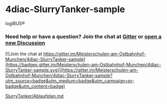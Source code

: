 # 4diac-SlurryTanker-sample
logiBUS®

### Need help or have a question? Join the chat at [Gitter](https://gitter.im/Meisterschulen-am-Ostbahnhof-Munchen/4diac-SlurryTanker-sample) or [open a new Discussion](https://github.com/Meisterschulen-am-Ostbahnhof-Munchen/4diac-SlurryTanker-sample/discussions)

[![Join the chat at https://gitter.im/Meisterschulen-am-Ostbahnhof-Munchen/4diac-SlurryTanker-sample](https://badges.gitter.im/Meisterschulen-am-Ostbahnhof-Munchen/4diac-SlurryTanker-sample.svg)](https://gitter.im/Meisterschulen-am-Ostbahnhof-Munchen/4diac-SlurryTanker-sample?utm_source=badge&utm_medium=badge&utm_campaign=pr-badge&utm_content=badge)


[SlurryTanker/Ablaufplan.md](SlurryTanker/Ablaufplan.md)
